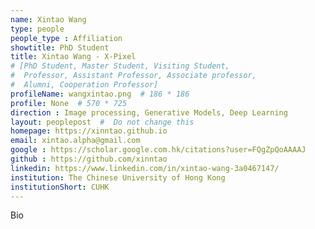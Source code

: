 ```yaml
---
name: Xintao Wang
type: people
people_type : Affiliation
showtitle: PhD Student
title: Xintao Wang - X-Pixel
# [PhD Student, Master Student, Visiting Student,
#  Professor, Assistant Professor, Associate professor,
#  Alumni, Cooperation Professor]
profileName: wangxintao.png  # 186 * 186
profile: None  # 570 * 725
direction : Image processing, Generative Models, Deep Learning
layout: peoplepost  #  Do not change this
homepage: https://xinntao.github.io
email: xintao.alpha@gmail.com
google : https://scholar.google.com.hk/citations?user=FQgZpQoAAAAJ
github : https://github.com/xinntao
linkedin: https://www.linkedin.com/in/xintao-wang-3a0467147/
institution: The Chinese University of Hong Kong
institutionShort: CUHK
---
```


Bio


